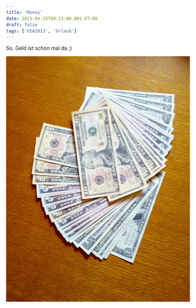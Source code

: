 ```yaml
---
title: 'Money'
date: 2013-04-25T09:13:00.001-07:00
draft: false
tags: ['USA2013', 'Urlaub']
---
```


So. Geld ist schon mal da ;)

![](/urlaub11to15-images/13/1366906284680.jpg)